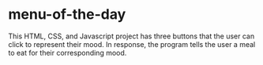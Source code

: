 # menu-of-the-day
This HTML, CSS, and Javascript project has three buttons that the user can click to represent their mood. In response, the program tells the user a meal to eat for their corresponding mood.
